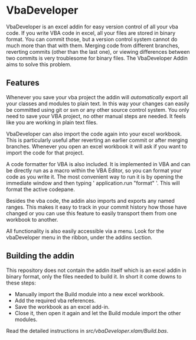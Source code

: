 VbaDeveloper
============

VbaDeveloper is an excel addin for easy version control of all your vba code. If you write VBA code in excel, all your files are stored in binary format. You can commit those, but a version control system cannot do much more than that with them. Merging code from different branches, reverting commits (other than the last one), or viewing differences between two commits is very troublesome for binary files. The VbaDeveloper Addin aims to solve this problem.


Features
--------------

Whenever you save your vba project the addin will *automatically* export all your classes and modules to plain text. In this way your changes can easily be committed using git or svn or any other source control system. You only need to save your VBA project, no other manual steps are needed. It feels like you are working in plain text files.

VbaDeveloper can also import the code again into your excel workbook. This is particularly useful after reverting an earlier commit or after merging branches. Whenever you open an excel workbook it will ask if you want to import the code for that project.

A code formatter for VBA is also included. It is implemented in VBA and can be directly run as a macro within the VBA Editor, so you can format your code as you write it. The most convenient way to run it is by opening the immediate window and then typing ' application.run "format" '. This will format the active codepane.

Besides the vba code, the addin also imports and exports any named ranges. This makes it easy to track in your commit history how those have changed or you can use this feature to easily transport them from one workbook to another.

All functionality is also easily accessible via a menu. Look for the vbaDeveloper menu in the ribbon, under the addins section.

Building the addin
-----------------------

This repository does not contain the addin itself which is an excel addin in binary format, only the files needed to build it.  In short it come downs to these steps:

 - Manually import the Build module into a new excel workbook.
 - Add the required vba references.
 - Save the workbook as an excel add-in.
 - Close it, then open it again and let the Build module import the other modules.

Read the detailed instructions in *src/vbaDeveloper.xlam/Build.bas*.
